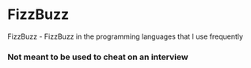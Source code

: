 # FizzBuzz
FizzBuzz - FizzBuzz in the programming languages that I use frequently  

### Not meant to be used to cheat on an interview
